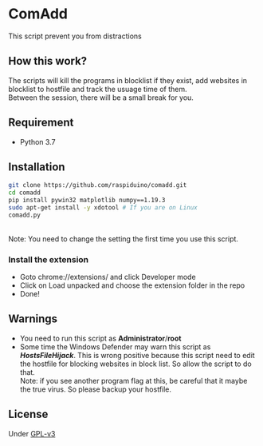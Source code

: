 # ComAdd
This script prevent you from distractions

## How this work?
The scripts will kill the programs in blocklist if they exist, add websites in blocklist to hostfile and track the usuage time of them.
<br>Between the session, there will be a small break for you.

## Requirement
- Python 3.7

## Installation
```bash
git clone https://github.com/raspiduino/comadd.git
cd comadd
pip install pywin32 matplotlib numpy==1.19.3
sudo apt-get install -y xdotool # If you are on Linux
comadd.py
```
</br>Note: You need to change the setting the first time you use this script.
### Install the extension
- Goto chrome://extensions/ and click Developer mode
- Click on Load unpacked and choose the extension folder in the repo
- Done!

## Warnings
- You need to run this script as <b>Administrator</b>/<b>root</b>
- Some time the Windows Defender may warn this script as <b><i>HostsFileHijack</i></b>. This is wrong positive because this script need to edit the hostfile for blocking websites in block list. So allow the script to do that. <br>Note: if you see another program flag at this, be careful that it maybe the true virus. So please backup your hostfile.

## License
Under <a href="https://github.com/raspiduino/comadd/blob/master/LICENSE">GPL-v3</a>
